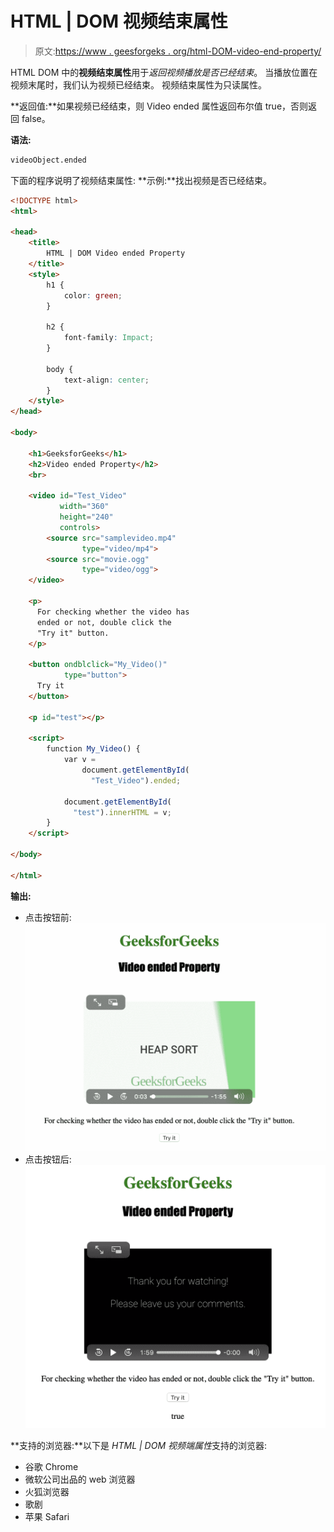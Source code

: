 # HTML | DOM 视频结束属性

> 原文:[https://www . geesforgeks . org/html-DOM-video-end-property/](https://www.geeksforgeeks.org/html-dom-video-ended-property/)

HTML DOM 中的**视频结束属性**用于*返回视频播放是否已经结束*。
当播放位置在视频末尾时，我们认为视频已经结束。
视频结束属性为只读属性。

**返回值:**如果视频已经结束，则 Video ended 属性返回布尔值 true，否则返回 false。

**语法:**

```html
videoObject.ended
```

下面的程序说明了视频结束属性:
**示例:**找出视频是否已经结束。

```html
<!DOCTYPE html>
<html>

<head>
    <title>  
        HTML | DOM Video ended Property
    </title>
    <style>
        h1 {
            color: green;
        }

        h2 {
            font-family: Impact;
        }

        body {
            text-align: center;
        }
    </style>
</head>

<body>

    <h1>GeeksforGeeks</h1>
    <h2>Video ended Property</h2>
    <br>

    <video id="Test_Video" 
           width="360"
           height="240"
           controls>
        <source src="samplevideo.mp4" 
                type="video/mp4">
        <source src="movie.ogg" 
                type="video/ogg">
    </video>

    <p>
      For checking whether the video has
      ended or not, double click the 
      "Try it" button.
    </p>

    <button ondblclick="My_Video()"
            type="button">
      Try it
    </button>

    <p id="test"></p>

    <script>
        function My_Video() {
            var v = 
                document.getElementById(
                  "Test_Video").ended;

            document.getElementById(
              "test").innerHTML = v;
        }
    </script>

</body>

</html>
```

**输出:**

*   点击按钮前:
    ![](img/3fb761f4e489eaa6d1ef0f28f7c9ff30.png)
*   点击按钮后:
    ![](img/6da8508f0073bec2101fd595049309e9.png)

**支持的浏览器:**以下是 *HTML | DOM 视频端属性*支持的浏览器:

*   谷歌 Chrome
*   微软公司出品的 web 浏览器
*   火狐浏览器
*   歌剧
*   苹果 Safari